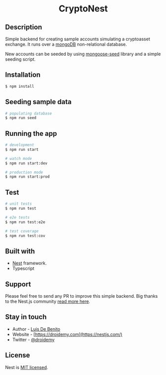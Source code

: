 <h1 align="center">
  CryptoNest
</h1>

[circleci-image]: https://img.shields.io/circleci/build/github/nestjs/nest/master?token=abc123def456
[circleci-url]: https://circleci.com/gh/nestjs/nest   

## Description

Simple backend for creating sample accounts simulating a cryptoasset exchange. It runs over a [mongoDB](https://docs.mongodb.com/manual/tutorial/getting-started/) non-relational database.

New accounts can be seeded by using [mongoose-seed](https://www.npmjs.com/package/mongoose-seed) library and a simple seeding script.

## Installation

```bash
$ npm install
```

## Seeding sample data

```bash
# populating database
$ npm run seed
```

## Running the app

```bash
# development
$ npm run start

# watch mode
$ npm run start:dev

# production mode
$ npm run start:prod
```

## Test

```bash
# unit tests
$ npm run test

# e2e tests
$ npm run test:e2e

# test coverage
$ npm run test:cov
```

## Built with

- [Nest](https://github.com/nestjs/nest) framework.
- Typescript

## Support

Please feel free to send any PR to improve this simple backend. Big thanks to the Nest.js community [read more here](https://docs.nestjs.com/support).

## Stay in touch

- Author - [Luis De Benito](https://kamilmysliwiec.com)
- Website - [https://droidemy.com](https://nestjs.com/)
- Twitter - [@droidemy](https://twitter.com/droidemy)

## License

Nest is [MIT licensed](LICENSE).
